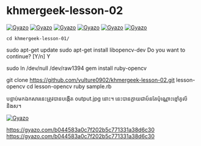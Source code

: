 # khmergeek-lesson-02


[![Gyazo](https://i.gyazo.com/74818b244b288658ce934c1973e4a76f.png)](https://gyazo.com/74818b244b288658ce934c1973e4a76f)
[![Gyazo](https://i.gyazo.com/d562bbf34891251e8368225ed9d81698.png)](https://gyazo.com/d562bbf34891251e8368225ed9d81698)
[![Gyazo](https://i.gyazo.com/36bd50e39671e7b8cc815045821f8198.png)](https://gyazo.com/36bd50e39671e7b8cc815045821f8198)
[![Gyazo](https://i.gyazo.com/0ec68aadd22d0a1ad11c2b86bdf115a6.png)](https://gyazo.com/0ec68aadd22d0a1ad11c2b86bdf115a6)
[![Gyazo](https://i.gyazo.com/e1011e472e8655564912366cd383d087.png)](https://gyazo.com/e1011e472e8655564912366cd383d087)
[![Gyazo](https://i.gyazo.com/7a45800fe32c74e2fabed35749b863b2.png)](https://gyazo.com/7a45800fe32c74e2fabed35749b863b2)
```
cd khmergeek-lesson-01/
```

sudo apt-get update
sudo apt-get install libopencv-dev
Do you want to continue? [Y/n] Y

sudo ln /dev/null /dev/raw1394
gem install ruby-opencv

git clone https://github.com/vulture0902/khmergeek-lesson-02.git lesson-opencv
cd lesson-opencv
ruby sample.rb

បន្ទាប់មកឯកសារនេះត្រូវបានបង្កើត output.jpg នោះ។ នេះបានក្លាយជាប៍នតែប៉ុណ្ណោះខ្មៅគូល័និងស។

[![Gyazo](https://gyazo.com/b044583a0c7f202b5c771331a38d6c30.gif)](https://gyazo.com/b044583a0c7f202b5c771331a38d6c30)

https://gyazo.com/b044583a0c7f202b5c771331a38d6c30
https://gyazo.com/b044583a0c7f202b5c771331a38d6c30